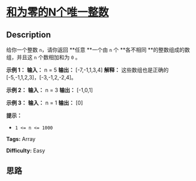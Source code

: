 # [和为零的N个唯一整数][title]

## Description

给你一个整数 `n`，请你返回 **任意  **一个由 `n` 个 **各不相同  **的整数组成的数组，并且这 `n` 个数相加和为 `0` 。



**示例 1：**
            **输入：** n = 5    **输出：** [-7,-1,1,3,4]    **解释：** 这些数组也是正确的 [-5,-1,1,2,3]，[-3,-1,2,-2,4]。    

**示例 2：**
            **输入：** n = 3    **输出：** [-1,0,1]    

**示例 3：**
            **输入：** n = 1    **输出：** [0]    



**提示：**

  * `1 <= n <= 1000`


**Tags:** Array

**Difficulty:** Easy

## 思路

[title]: https://leetcode-cn.com/problems/find-n-unique-integers-sum-up-to-zero
